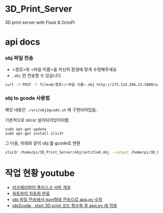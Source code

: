 # 3D_Print_Server
3D print server with Flask &amp; OctoPi

# api docs
### obj 파일 전송
- <경로>와 <파일 이름>을 자신의 환경에 맞게 수정해주세요
- ```.obj``` 만 전송할 수 있습니다

```bash
curl -X POST -F file=@<경로>/<파일 이름>.obj http://175.114.206.21:5000/upload
```


### obj to gcode 사용법

해당 내용은 ```./src/obj2gcode.sh``` 에 구현되어있음.

기본적으로 slicsr 설치되어있어야함
```bahs
sudo apt-get update
sudo apt-get install slic3r
```

그 다음, 아래와 같이 obj 를 gcode로 변환

```bash
slic3r /home/pi/3D_Print_Server/obj/untitled.obj --output /home/pi/3D_Print_Server/gcode/untitled.gcode
```


# 작업 현황 youtube
- [라즈베리파이 플라스크 서버 개설](https://youtu.be/lItCyPfJj5E?si=fEXwU-q4Ix82Nmqh)
- [옥토파이 자동화 완료](https://youtu.be/Mgajs9aa5u0)
- [obj 파일 전송에서 json형태 전송으로 app.py 수정](https://youtu.be/phLm5U370LQ)
- [obj2code , start 3D print 코드 함수화 후 app.py 에 적용](https://youtu.be/mlJmjgRVK-o)
